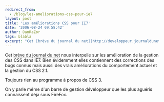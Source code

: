 ```yaml
---
redirect_from:
  - /blog/les-ameliorations-css-pour-ie7
layout: post
title: 'Les améliorations CSS pour IE7'
date: '2006-08-24 09:58:42'
author: DanRaZor
tags: blabla
excerpt: "Cet [brève du journal du net](http://developpeur.journaldunet.com/breve/client-web/4439/les-ameliorations-css-pour-ie7-detaillees.shtml) nous interpelle sur les amélioration de la gestion des CSS dans IE7.     \nBien évidemment elles contiennent des corrections des bugs connus   mais aussi des vrais améliorations du comportement actuel et la gestion      …"
---
```


Cet [brève du journal du net](http://developpeur.journaldunet.com/breve/client-web/4439/les-ameliorations-css-pour-ie7-detaillees.shtml) nous interpelle sur les amélioration de la gestion des CSS dans IE7.
Bien évidemment elles contiennent des corrections des bugs connus   mais aussi des vrais améliorations du comportement actuel et la gestion du CSS 2.1.

Toujours rien au programme à propos de CSS 3.

On y parle même d'un barre de gestion développeur que les plus aguéris connaissent déja sous FireFox.
